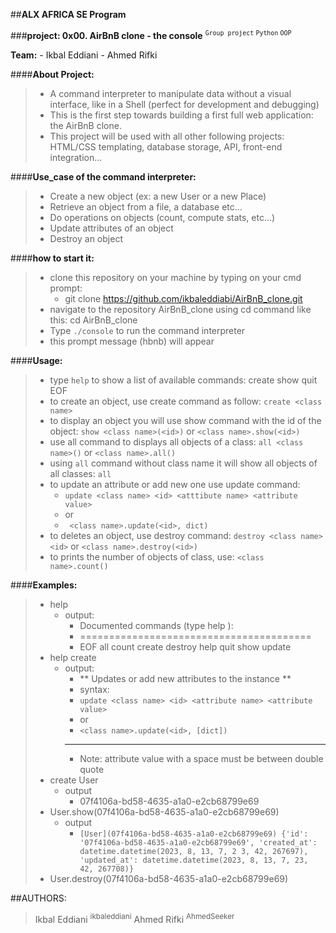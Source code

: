 ##**ALX AFRICA SE Program**

###**project: 0x00. AirBnB clone - the console** <sup>``Group project`` ``Python`` ``OOP``</sup>

**Team:**
    - Ikbal Eddiani
    - Ahmed Rifki

####**About Project:**
> - A command interpreter to manipulate data without a visual interface, like in a Shell (perfect for development and debugging)
> - This is the first step towards building a first full web application: the AirBnB clone.
> -  This project will be used with all other following projects: HTML/CSS templating, database storage, API, front-end integration…

####**Use_case of the command interpreter:**
> - Create a new object (ex: a new User or a new Place)
> - Retrieve an object from a file, a database etc…
> - Do operations on objects (count, compute stats, etc…)
> - Update attributes of an object
> - Destroy an object

####**how to start it:**
> - clone this repository on your machine by typing on your cmd prompt:
>   - git clone https://github.com/ikbaleddiabi/AirBnB_clone.git
> - navigate to the repository AirBnB_clone using cd command like this: cd AirBnB_clone
> - Type ``./console`` to run the command interpreter
> - this prompt message (hbnb) will appear

####**Usage:**
> - type ``help`` to show a list of available commands: create show quit EOF
> - to create an object, use create command as follow: ``create <class name>``
> - to display an object you will use show command with the id of the object: ``show <class name>(<id>)`` or ``<class name>.show(<id>)``
> - use all command to displays all objects of a class: ``all <class name>()`` or ``<class name>.all()``
> - using ``all`` command without class name it will show all objects of all classes: ``all``
> - to update an attribute or add new one use update command:
>   - ``update <class name> <id> <atttibute name> <attribute value>``
>   - or
>   - `` <class name>.update(<id>, dict)``
> - to deletes an object, use destroy command: ``destroy <class name> <id>`` or ``<class name>.destroy(<id>)``
> - to prints the number of objects of class, use: ``<class name>.count()``

####**Examples:**
> - help
>   - output:
>     - Documented commands (type help <topic>):
>     - ========================================
>     - EOF  all  count  create  destroy  help  quit  show  update
> - help create
>   - output:
>     - ** Updates or add new attributes to the instance **
>     - syntax:
>     - ``update <class name> <id> <attribute name> <attribute value>``
>     - or
>     - ``<class name>.update(<id>, [dict])``
>     - -------------------------------------------------------------------
>     - Note: attribute value with a space must be between double quote
> - create User
>   - output
>     - 07f4106a-bd58-4635-a1a0-e2cb68799e69
> - User.show(07f4106a-bd58-4635-a1a0-e2cb68799e69)
>   - output
>     - ``[User](07f4106a-bd58-4635-a1a0-e2cb68799e69) {'id': '07f4106a-bd58-4635-a1a0-e2cb68799e69', 'created_at': datetime.datetime(2023, 8, 13, 7, 2
3, 42, 267697), 'updated_at': datetime.datetime(2023, 8, 13, 7, 23, 42, 267708)}``
> - User.destroy(07f4106a-bd58-4635-a1a0-e2cb68799e69)

##AUTHORS:
> Ikbal Eddiani <sup>ikbaleddiani</sup>
> Ahmed Rifki <sup>AhmedSeeker</sup>
